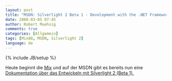 ```yaml
---
layout: post
title: "MSDN: Silverlight 2 Beta 1 - Development with the .NET Framework"
date: 2008-03-05 07:45
author: Robert Muehsig
comments: true
categories: [Allgemein]
tags: [Mix08, MSDN, Silverlight 2]
language: de
---
```

{% include JB/setup %}
<p>Heute beginnt die <a href="http://visitmix.com/2008/default.aspx">Mix</a> und auf der MSDN gibt es bereits nun eine <a href="http://msdn2.microsoft.com/en-us/library/bb404700.aspx">Dokumentation über das Entwickeln mit Silverlight 2 (Beta 1).</a></p>
